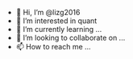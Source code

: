 - 👋 Hi, I’m @lizg2016
- 👀 I’m interested in quant
- 🌱 I’m currently learning ...
- 💞️ I’m looking to collaborate on ...
- 📫 How to reach me ...

<!---
lizg2016/lizg2016 is a ✨ special ✨ repository because its `README.md` (this file) appears on your GitHub profile.
You can click the Preview link to take a look at your changes.
--->
